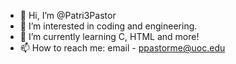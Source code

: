 - 👋 Hi, I’m @Patri3Pastor
- 👀 I’m interested in coding and engineering. 
- 🌱 I’m currently learning C, HTML and more!
- 📫 How to reach me: email - ppastorme@uoc.edu

<!---
Patri3Pastor/Patri3Pastor is a ✨ special ✨ repository because its `README.md` (this file) appears on your GitHub profile.
You can click the Preview link to take a look at your changes.
--->
